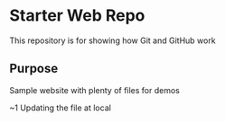 # Starter Web Repo

This repository is for showing how Git and GitHub work

## Purpose

Sample website with plenty of files for demos

~1 Updating the file at local